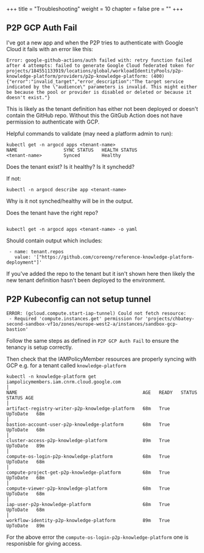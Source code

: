 +++
title = "Troubleshooting"
weight = 10
chapter = false
pre = ""
+++

## P2P GCP Auth Fail

I've got a new app and when the P2P tries to authenticate with Google Cloud it fails with an error like this:

```
Error: google-github-actions/auth failed with: retry function failed after 4 attempts: failed to generate Google Cloud federated token for projects/184551133919/locations/global/workloadIdentityPools/p2p-knowledge-platform/providers/p2p-knowledge-platform: (400) {"error":"invalid_target","error_description":"The target service indicated by the \"audience\" parameters is invalid. This might either be because the pool or provider is disabled or deleted or because it doesn't exist."}
```

This is likely as the tenant definition has either not been deployed or doesn't contain the GitHub repo. Without this the GitGub Action does not have permission to authenticate with GCP.

Helpful commands to validate (may need a platform admin to run):

```
kubectl get -n argocd apps <tenant-name>
NAME                 SYNC STATUS   HEALTH STATUS
<tenant-name>        Synced        Healthy
```

Does the tenant exist? Is it healthy? Is it synchedd?

If not:

```
kubectl -n argocd describe app <tenant-name>
```

Why is it not synched/healthy will be in the output.


Does the tenant have the right repo?

```

kubectl get -n argocd apps <tenant-name> -o yaml
```

Should contain output which includes:

```
 - name: tenant.repos
   value: '["https://github.com/coreeng/reference-knowledge-platform-deployment"]'
```

If you've added the repo to the tenant but it isn't shown here then likely the new tenant definition hasn't been deployed to the environment.


## P2P Kubeconfig can not setup tunnel

```
ERROR: (gcloud.compute.start-iap-tunnel) Could not fetch resource:
 - Required 'compute.instances.get' permission for 'projects/chbatey-second-sandbox-vf1o/zones/europe-west2-a/instances/sandbox-gcp-bastion'
```

Follow the same steps as defined in `P2P GCP Auth Fail` to ensure the tenancy is setup correctly.

Then check that the IAMPolicyMember resources are properly syncing with GCP e.g. for a tenant called `knowledge-platform`

```
kubectl -n knowledge-platform get iampolicymembers.iam.cnrm.cloud.google.com                                                                                                                                                      │
NAME                                              AGE   READY   STATUS     STATUS AGE                                                                                                                                                                                            │
artifact-registry-writer-p2p-knowledge-platform   68m   True    UpToDate   68m                                                                                                                                                                                                   │
bastion-account-user-p2p-knowledge-platform       68m   True    UpToDate   68m                                                                                                                                                                                                   │
cluster-access-p2p-knowledge-platform             89m   True    UpToDate   89m                                                                                                                                                                                                   │
compute-os-login-p2p-knowledge-platform           68m   True    UpToDate   68m                                                                                                                                                                                                   │
compute-project-get-p2p-knowledge-platform        68m   True    UpToDate   68m                                                                                                                                                                                                   │
compute-viewer-p2p-knowledge-platform             68m   True    UpToDate   68m                                                                                                                                                                                                   │
iap-user-p2p-knowledge-platform                   68m   True    UpToDate   68m                                                                                                                                                                                                   │
workflow-identity-p2p-knowledge-platform          89m   True    UpToDate   89m
```

For the above error the `compute-os-login-p2p-knowledge-platform` one is responisble for giving access.  